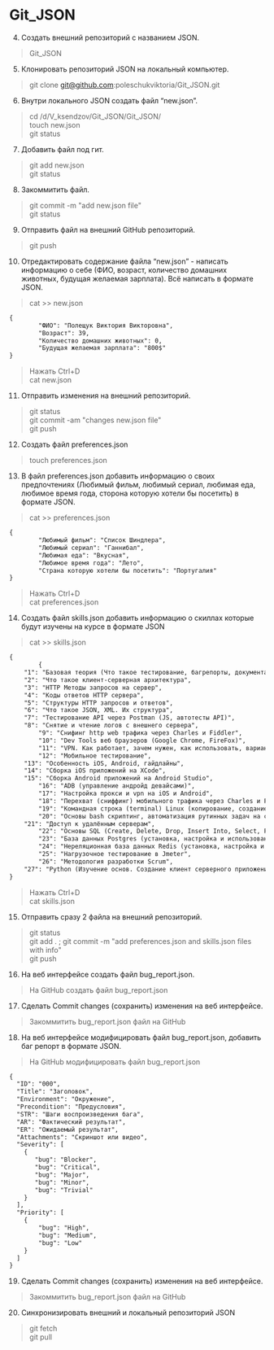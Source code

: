 # Git_JSON

4. Создать внешний репозиторий c названием JSON.  
> Git_JSON

5. Клонировать репозиторий JSON на локальный компьютер.
> git clone git@github.com:poleschukviktoria/Git_JSON.git

6. Внутри локального JSON создать файл “new.json”.
> cd /d/V_ksendzov/Git_JSON/Git_JSON/  
> touch new.json  
> git status         

7. Добавить файл под гит.
> git add new.json  
> git status              

8. Закоммитить файл.
> git commit -m "add new.json file"  
> git status     

9. Отправить файл на внешний GitHub репозиторий.
> git push  

10. Отредактировать содержание файла “new.json” - написать информацию о себе (ФИО, возраст, количество домашних животных, будущая желаемая зарплата). Всё написать в формате JSON.
> cat >> new.json  
```html
{  
        "ФИО": "Полещук Виктория Викторовна",  
        "Возраст": 39,  
        "Количество домашних животных": 0,  
        "Будущая желаемая зарплата": "800$"  
}  
```
> Нажать Ctrl+D  
> cat new.json      

11. Отправить изменения на внешний репозиторий.
> git status    
> git commit -am "changes new.json file"  
> git push  

12. Создать файл preferences.json
> touch preferences.json  

13. В файл preferences.json добавить информацию о своих предпочтениях (Любимый фильм, любимый сериал, любимая еда, любимое время года, сторона которую хотели бы посетить) в формате JSON.
> cat >> preferences.json  
```html
{  
        "Любимый фильм": "Список Шиндлера",  
        "Любимый сериал": "Ганнибал",  
        "Любимая еда": "Вкусная",  
        "Любимое время года": "Лето",  
        "Страна которую хотели бы посетить": "Португалия"  
}  
```
> Нажать Ctrl+D  
> cat preferences.json   

14. Создать файл skills.json добавить информацию о скиллах которые будут изучены на курсе в формате JSON
> cat >> skills.json  
```html
{  
        {
	"1": "Базовая теория (Что такое тестирование, багрепорты, документация, виды, методы, направления тестирования и т.п.) SDLC, STLC",
	"2": "Что такое клиент-серверная архитектура",
	"3": "HTTP Методы запросов на сервер",
	"4": "Коды ответов HTTP сервера",
	"5": "Структуры HTTP запросов и ответов",
	"6": "Что такое JSON, XML. Их структура",
	"7": "Тестирование API через Postman (JS, автотесты API)",
 	"8": "Снятие и чтение логов c внешнего сервера",
        "9": "Снифинг http web трафика через Charles и Fiddler",
        "10": "Dev Tools веб браузеров (Google Chrome, FireFox)",
        "11": "VPN. Как работает, зачем нужен, как использовать, варианты инструментов",
        "12": "Мобильное тестирование",
	"13": "Особенность iOS, Android, гайдлайны",
	"14": "Сборка iOS приложений на XCode",
	"15": "Cборка Android приложений на Android Studio",
        "16": "ADB (управление андройд девайсами)",
        "17": "Настройка прокси и vpn на iOS и Android",
        "18": "Перехват (сниффинг) мобильного трафика через Charles и Fiddler на iOS и Android",
        "19": "Командная строка (terminal) Linux (копирование, создание, просмотр, перемещение файлов на серверах без графического интерфейса)",
        "20": "Основы bash скриптинг, автоматизация рутинных задач на сервере",
	"21": "Доступ к удалённым серверам",
        "22": "Основы SQL (Create, Delete, Drop, Insert Into, Select, From, Where, Join)",
        "23": "База данных Postgres (установка, настройка и использование)",
        "24": "Нереляционная база данных Redis (установка, настройка и использование)",
        "25": "Нагрузочное тестирование в Jmeter",
        "26": "Методология разработки Scrum",
	"27": "Python (Изучение основ. Создание клиент серверного приложения)"
}  
```
> Нажать Ctrl+D  
> cat skills.json      

15. Отправить сразу 2 файла на внешний репозиторий.  
> git status   
> git add . ; git commit -m "add preferences.json and skills.json files with info"  
> git push  

16. На веб интерфейсе создать файл bug_report.json.
> На GitHub создать файл bug_report.json  

17. Сделать Commit changes (сохранить) изменения на веб интерфейсе.
> Закоммитить bug_report.json файл на GitHub  

18. На веб интерфейсе модифицировать файл bug_report.json, добавить баг репорт в формате JSON.
> На GitHub модифицировать файл bug_report.json  
```html
{  
  "ID": "000",    
  "Title": "Заголовок",    
  "Environment": "Окружение",  
  "Precondition": "Предусловия",  
  "STR": "Шаги воспроизведения бага",    
  "AR": "Фактический результат",  
  "ER": "Ожидаемый результат",  
  "Attachments": "Скриншот или видео",  
  "Severity": [  
    {  
       "bug": "Blocker",  
       "bug": "Critical",  
       "bug": "Major",  
       "bug": "Minor",  
       "bug": "Trivial"   
    }  
  ],    
  "Priority": [  
    {    
        "bug": "High",   
        "bug": "Medium",  
        "bug": "Low"  
    }  
  ]  
}  
```

19. Сделать Commit changes (сохранить) изменения на веб интерфейсе.
> Закоммитить bug_report.json файл на GitHub  

20. Синхронизировать внешний и локальный репозиторий JSON
> git fetch  
> git pull  
